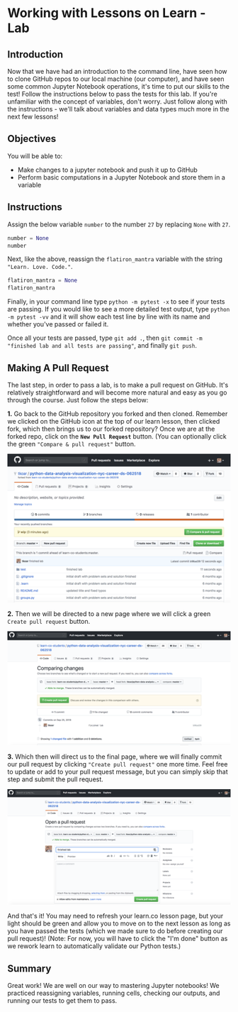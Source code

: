 
# Working with Lessons on Learn - Lab

## Introduction
Now that we have had an introduction to the command line, have seen how to clone GitHub repos to our local machine (our computer), and have seen some common Jupyter Notebook operations, it's time to put our skills to the test! Follow the instructions below to pass the tests for this lab. If you're unfamiliar with the concept of variables, don't worry. Just follow along with the instructions - we'll talk about variables and data types much more in the next few lessons!

## Objectives
You will be able to:
* Make changes to a jupyter notebook and push it up to GitHub
* Perform basic computations in a Jupyter Notebook and store them in a variable

## Instructions

Assign the below variable `number` to the number `27` by replacing `None` with `27`.


```python
number = None
number
```

Next, like the above, reassign the `flatiron_mantra` variable with the string `"Learn. Love. Code."`. 


```python
flatiron_mantra = None
flatiron_mantra
```

Finally, in your command line type `python -m pytest -x` to see if your tests are passing. If you would like to see a more detailed test output, type `python -m pytest -vv` and it will show each test line by line with its name and whether you've passed or failed it. 

Once all your tests are passed, type `git add .`, then `git commit -m "finished lab and all tests are passing"`, and finally `git push`. 

## Making A Pull Request

The last step, in order to pass a lab, is to make a pull request on GitHub. It's relatively straightforward and will become more natural and easy as you go through the course. Just follow the steps below:

**1.** Go back to the GitHub repository you forked and then cloned. Remember we clicked on the GitHub icon at the top of our learn lesson, then clicked fork, which then brings us to our forked repository? Once we are at the forked repo, click on the **`New Pull Request`** button. (You can optionally click the green `"Compare & pull request"` button.

![new_pull_request](make-new-pull-req.png)

**2.** Then we will be directed to a new page where we will click a green `Create pull request` button.

![create_pull_request](create-pull-req.png)

**3.** Which then will direct us to the final page, where we will finally commit our pull request by clicking `"Create pull request"` one more time. Feel free to update or add to your pull request message, but you can simply skip that step and submit the pull request. 

![finish_pull_request](create-pull-req-final.png)

And that's it! You may need to refresh your learn.co lesson page, but your light should be green and allow you to move on to the next lesson as long as you have passed the tests (which we made sure to do before creating our pull request)! (Note: For now, you will have to click the "I'm done" button as we rework learn to automatically validate our Python tests.)

## Summary
Great work! We are well on our way to mastering Jupyter notebooks! We practiced reassigning variables, running cells, checking our outputs, and running our tests to get them to pass.
